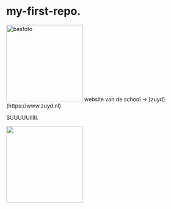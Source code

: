 # my-first-repo.
<img src="bas.jpg" alt="basfoto" width="200"> 
website van de school -> [zuyd](https://www.zuyd.nl)
<p>SUUUUUIIIII.</p>
<img src="" alt="" width="200">
